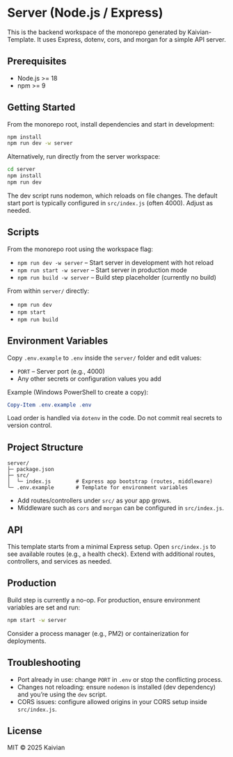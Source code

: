 # Server (Node.js / Express)

This is the backend workspace of the monorepo generated by Kaivian-Template. It uses Express, dotenv, cors, and morgan for a simple API server.

## Prerequisites
- Node.js >= 18
- npm >= 9

## Getting Started
From the monorepo root, install dependencies and start in development:
```bash
npm install
npm run dev -w server
```
Alternatively, run directly from the server workspace:
```bash
cd server
npm install
npm run dev
```

The dev script runs nodemon, which reloads on file changes. The default start port is typically configured in `src/index.js` (often 4000). Adjust as needed.

## Scripts
From the monorepo root using the workspace flag:
- `npm run dev -w server`   – Start server in development with hot reload
- `npm run start -w server` – Start server in production mode
- `npm run build -w server` – Build step placeholder (currently no build)

From within `server/` directly:
- `npm run dev`
- `npm start`
- `npm run build`

## Environment Variables
Copy `.env.example` to `.env` inside the `server/` folder and edit values:
- `PORT` – Server port (e.g., 4000)
- Any other secrets or configuration values you add

Example (Windows PowerShell to create a copy):
```powershell
Copy-Item .env.example .env
```

Load order is handled via `dotenv` in the code. Do not commit real secrets to version control.

## Project Structure
```
server/
├─ package.json
├─ src/
│  └─ index.js        # Express app bootstrap (routes, middleware)
└─ .env.example       # Template for environment variables
```

- Add routes/controllers under `src/` as your app grows.
- Middleware such as `cors` and `morgan` can be configured in `src/index.js`.

## API
This template starts from a minimal Express setup. Open `src/index.js` to see available routes (e.g., a health check). Extend with additional routes, controllers, and services as needed.

## Production
Build step is currently a no-op. For production, ensure environment variables are set and run:
```bash
npm start -w server
```
Consider a process manager (e.g., PM2) or containerization for deployments.

## Troubleshooting
- Port already in use: change `PORT` in `.env` or stop the conflicting process.
- Changes not reloading: ensure `nodemon` is installed (dev dependency) and you’re using the `dev` script.
- CORS issues: configure allowed origins in your CORS setup inside `src/index.js`.

## License
MIT © 2025 Kaivian
